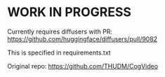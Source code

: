 # WORK IN PROGRESS

Currently requires diffusers with PR: https://github.com/huggingface/diffusers/pull/9082

This is specified in requirements.txt


Original repo:
https://github.com/THUDM/CogVideo
